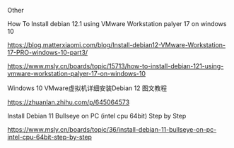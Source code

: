 









Other

How To Install debian 12.1 using VMware Workstation palyer 17 on windows 10

https://blog.matterxiaomi.com/blog/Install-debian12-VMware-Workstation-17-PRO-windows-10-part3/

https://www.msly.cn/boards/topic/15713/how-to-install-debian-121-using-vmware-workstation-palyer-17-on-windows-10

Windows 10 VMware虚拟机详细安装Debian 12 图文教程

https://zhuanlan.zhihu.com/p/645064573

Install Debian 11 Bullseye on PC (intel cpu 64bit) Step by Step

https://www.msly.cn/boards/topic/36/install-debian-11-bullseye-on-pc-intel-cpu-64bit-step-by-step
